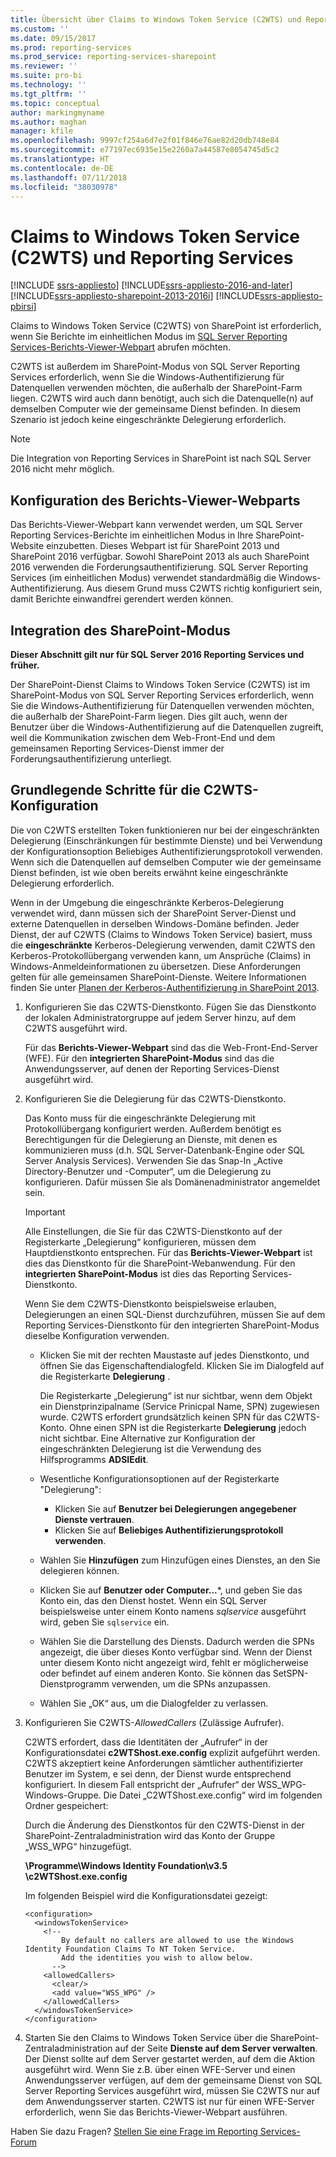 ```yaml
---
title: Übersicht über Claims to Windows Token Service (C2WTS) und Reporting Services | Microsoft-Dokumentation
ms.custom: ''
ms.date: 09/15/2017
ms.prod: reporting-services
ms.prod_service: reporting-services-sharepoint
ms.reviewer: ''
ms.suite: pro-bi
ms.technology: ''
ms.tgt_pltfrm: ''
ms.topic: conceptual
author: markingmyname
ms.author: maghan
manager: kfile
ms.openlocfilehash: 9997cf254a6d7e2f01f846e76ae82d20db748e84
ms.sourcegitcommit: e77197ec6935e15e2260a7a44587e8054745d5c2
ms.translationtype: HT
ms.contentlocale: de-DE
ms.lasthandoff: 07/11/2018
ms.locfileid: "38030978"
---
```

# <a name="claims-to-windows-token-service-c2wts-and-reporting-services"></a>Claims to Windows Token Service (C2WTS) und Reporting Services

[!INCLUDE [ssrs-appliesto](../../includes/ssrs-appliesto.md)] [!INCLUDE[ssrs-appliesto-2016-and-later](../../includes/ssrs-appliesto-2016-and-later.md)] [!INCLUDE[ssrs-appliesto-sharepoint-2013-2016i](../../includes/ssrs-appliesto-sharepoint-2013-2016.md)] [!INCLUDE[ssrs-appliesto-pbirsi](../../includes/ssrs-appliesto-pbirs.md)]

Claims to Windows Token Service (C2WTS) von SharePoint ist erforderlich, wenn Sie Berichte im einheitlichen Modus im [SQL Server Reporting Services-Berichts-Viewer-Webpart](../report-server-sharepoint/deploy-report-viewer-web-part.md) abrufen möchten.

C2WTS ist außerdem im SharePoint-Modus von SQL Server Reporting Services erforderlich, wenn Sie die Windows-Authentifizierung für Datenquellen verwenden möchten, die außerhalb der SharePoint-Farm liegen. C2WTS wird auch dann benötigt, auch sich die Datenquelle(n) auf demselben Computer wie der gemeinsame Dienst befinden. In diesem Szenario ist jedoch keine eingeschränkte Delegierung erforderlich.

> [!NOTE]
> Die Integration von Reporting Services in SharePoint ist nach SQL Server 2016 nicht mehr möglich.

## <a name="report-viewer-web-part-configuration"></a>Konfiguration des Berichts-Viewer-Webparts

Das Berichts-Viewer-Webpart kann verwendet werden, um SQL Server Reporting Services-Berichte im einheitlichen Modus in Ihre SharePoint-Website einzubetten. Dieses Webpart ist für SharePoint 2013 und SharePoint 2016 verfügbar. Sowohl SharePoint 2013 als auch SharePoint 2016 verwenden die Forderungsauthentifizierung. SQL Server Reporting Services (im einheitlichen Modus) verwendet standardmäßig die Windows-Authentifizierung. Aus diesem Grund muss C2WTS richtig konfiguriert sein, damit Berichte einwandfrei gerendert werden können.

## <a name="sharepoint-mode-integaration"></a>Integration des SharePoint-Modus

**Dieser Abschnitt gilt nur für SQL Server 2016 Reporting Services und früher.**

Der SharePoint-Dienst Claims to Windows Token Service (C2WTS) ist im SharePoint-Modus von SQL Server Reporting Services erforderlich, wenn Sie die Windows-Authentifizierung für Datenquellen verwenden möchten, die außerhalb der SharePoint-Farm liegen. Dies gilt auch, wenn der Benutzer über die Windows-Authentifizierung auf die Datenquellen zugreift, weil die Kommunikation zwischen dem Web-Front-End und dem gemeinsamen Reporting Services-Dienst immer der Forderungsauthentifizierung unterliegt.

## <a name="steps-needed-to-configure-c2wts"></a>Grundlegende Schritte für die C2WTS-Konfiguration

Die von C2WTS erstellten Token funktionieren nur bei der eingeschränkten Delegierung (Einschränkungen für bestimmte Dienste) und bei Verwendung der Konfigurationsoption Beliebiges Authentifizierungsprotokoll verwenden. Wenn sich die Datenquellen auf demselben Computer wie der gemeinsame Dienst befinden, ist wie oben bereits erwähnt keine eingeschränkte Delegierung erforderlich.

Wenn in der Umgebung die eingeschränkte Kerberos-Delegierung verwendet wird, dann müssen sich der SharePoint Server-Dienst und externe Datenquellen in derselben Windows-Domäne befinden. Jeder Dienst, der auf C2WTS (Claims to Windows Token Service) basiert, muss die **eingeschränkte** Kerberos-Delegierung verwenden, damit C2WTS den Kerberos-Protokollübergang verwenden kann, um Ansprüche (Claims) in Windows-Anmeldeinformationen zu übersetzen. Diese Anforderungen gelten für alle gemeinsamen SharePoint-Dienste. Weitere Informationen finden Sie unter [Planen der Kerberos-Authentifizierung in SharePoint 2013](http://technet.microsoft.com/library/ee806870.aspx).  

1. Konfigurieren Sie das C2WTS-Dienstkonto. Fügen Sie das Dienstkonto der lokalen Administratorgruppe auf jedem Server hinzu, auf dem C2WTS ausgeführt wird.

    Für das **Berichts-Viewer-Webpart** sind das die Web-Front-End-Server (WFE). Für den **integrierten SharePoint-Modus** sind das die Anwendungsserver, auf denen der Reporting Services-Dienst ausgeführt wird.

2. Konfigurieren Sie die Delegierung für das C2WTS-Dienstkonto.

    Das Konto muss für die eingeschränkte Delegierung mit Protokollübergang konfiguriert werden. Außerdem benötigt es Berechtigungen für die Delegierung an Dienste, mit denen es kommunizieren muss (d.h. SQL Server-Datenbank-Engine oder SQL Server Analysis Services). Verwenden Sie das Snap-In „Active Directory-Benutzer und -Computer“, um die Delegierung zu konfigurieren. Dafür müssen Sie als Domänenadministrator angemeldet sein.

    > [!IMPORTANT]
    > Alle Einstellungen, die Sie für das C2WTS-Dienstkonto auf der Registerkarte „Delegierung“ konfigurieren, müssen dem Hauptdienstkonto entsprechen. Für das **Berichts-Viewer-Webpart** ist dies das Dienstkonto für die SharePoint-Webanwendung. Für den **integrierten SharePoint-Modus** ist dies das Reporting Services-Dienstkonto.
    >
    > Wenn Sie dem C2WTS-Dienstkonto beispielsweise erlauben, Delegierungen an einen SQL-Dienst durchzuführen, müssen Sie auf dem Reporting Services-Dienstkonto für den integrierten SharePoint-Modus dieselbe Konfiguration verwenden.

    * Klicken Sie mit der rechten Maustaste auf jedes Dienstkonto, und öffnen Sie das Eigenschaftendialogfeld. Klicken Sie im Dialogfeld auf die Registerkarte **Delegierung** .

        Die Registerkarte „Delegierung“ ist nur sichtbar, wenn dem Objekt ein Dienstprinzipalname (Service Prinicpal Name, SPN) zugewiesen wurde. C2WTS erfordert grundsätzlich keinen SPN für das C2WTS-Konto. Ohne einen SPN ist die Registerkarte **Delegierung** jedoch nicht sichtbar. Eine Alternative zur Konfiguration der eingeschränkten Delegierung ist die Verwendung des Hilfsprogramms **ADSIEdit**.

    * Wesentliche Konfigurationsoptionen auf der Registerkarte "Delegierung":

        * Klicken Sie auf **Benutzer bei Delegierungen angegebener Dienste vertrauen**.
        * Klicken Sie auf **Beliebiges Authentifizierungsprotokoll verwenden**.

    * Wählen Sie **Hinzufügen** zum Hinzufügen eines Dienstes, an den Sie delegieren können.

    * Klicken Sie auf **Benutzer oder Computer...***, und geben Sie das Konto ein, das den Dienst hostet. Wenn ein SQL Server beispielsweise unter einem Konto namens *sqlservice* ausgeführt wird, geben Sie `sqlservice` ein. 

    * Wählen Sie die Darstellung des Diensts. Dadurch werden die SPNs angezeigt, die über dieses Konto verfügbar sind. Wenn der Dienst unter diesem Konto nicht angezeigt wird, fehlt er möglicherweise oder befindet auf einem anderen Konto. Sie können das SetSPN-Dienstprogramm verwenden, um die SPNs anzupassen.

    * Wählen Sie „OK“ aus, um die Dialogfelder zu verlassen.

3. Konfigurieren Sie C2WTS-*AllowedCallers* (Zulässige Aufrufer).

    C2WTS erfordert, dass die Identitäten der „Aufrufer“ in der Konfigurationsdatei **c2WTShost.exe.config** explizit aufgeführt werden. C2WTS akzeptiert keine Anforderungen sämtlicher authentifizierter Benutzer im System, e sei denn, der Dienst wurde entsprechend konfiguriert. In diesem Fall entspricht der „Aufrufer“ der WSS_WPG-Windows-Gruppe. Die Datei „C2WTShost.exe.config“ wird im folgenden Ordner gespeichert:

    Durch die Änderung des Dienstkontos für den C2WTS-Dienst in der SharePoint-Zentraladministration wird das Konto der Gruppe „WSS_WPG“ hinzugefügt.

    **\Programme\Windows Identity Foundation\v3.5 \c2WTShost.exe.config**

    Im folgenden Beispiel wird die Konfigurationsdatei gezeigt:

    ```
    <configuration>
      <windowsTokenService>
        <!--  
            By default no callers are allowed to use the Windows Identity Foundation Claims To NT Token Service.  
            Add the identities you wish to allow below.  
          -->
        <allowedCallers>
          <clear/>
          <add value="WSS_WPG" />
        </allowedCallers>
      </windowsTokenService>
    </configuration>
    ```

4. Starten Sie den Claims to Windows Token Service über die SharePoint-Zentraladministration auf der Seite **Dienste auf dem Server verwalten**. Der Dienst sollte auf dem Server gestartet werden, auf dem die Aktion ausgeführt wird. Wenn Sie z.B. über einen WFE-Server und einen Anwendungsserver verfügen, auf dem der gemeinsame Dienst von SQL Server Reporting Services ausgeführt wird, müssen Sie C2WTS nur auf dem Anwendungsserver starten. C2WTS ist nur für einen WFE-Server erforderlich, wenn Sie das Berichts-Viewer-Webpart ausführen.

Haben Sie dazu Fragen? [Stellen Sie eine Frage im Reporting Services-Forum](http://go.microsoft.com/fwlink/?LinkId=620231)
